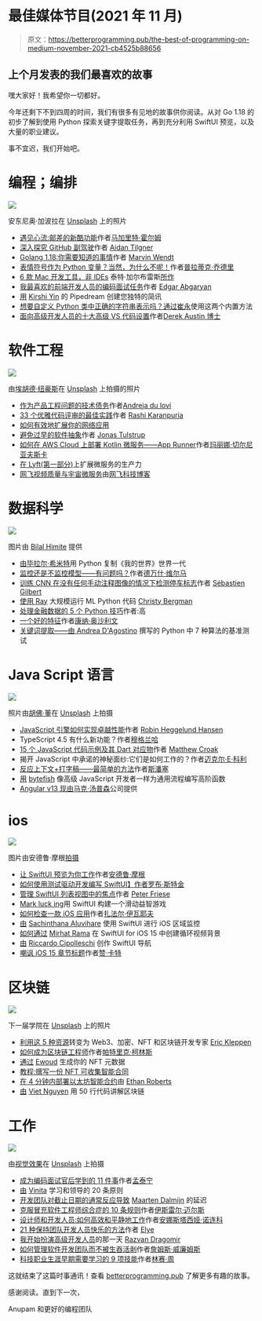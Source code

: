 # 最佳媒体节目(2021 年 11 月)

> 原文：<https://betterprogramming.pub/the-best-of-programming-on-medium-november-2021-cb4525b88656>

## 上个月发表的我们最喜欢的故事

嘿大家好！我希望你一切都好。

今年还剩下不到四周的时间，我们有很多有见地的故事供你阅读。从对 Go 1.18 的初步了解到使用 Python 探索关键字提取任务，再到充分利用 SwiftUI 预览，以及大量的职业建议。

事不宜迟，我们开始吧。

# 编程；编排

[![](img/0e2c4a93c938be9195ea4a9751760dc3.png)](https://betterprogramming.pub/postman-flows-54ede6e0b558)

安东尼奥·加波拉在 [Unsplash](https://unsplash.com/?utm_source=medium&utm_medium=referral) 上的照片

*   [遇见心流:邮差的新酷功能](/postman-flows-54ede6e0b558)作者[马加里特·霍尔姆](https://medium.com/u/5dbdfd10e839?source=post_page-----cb4525b88656--------------------------------)
*   [深入探究 GitHub 副驾驶](/ai-review-github-copilot-d43afde51a5a)作者 [Aidan Tilgner](https://medium.com/u/375f469e54e7?source=post_page-----cb4525b88656--------------------------------)
*   [Golang 1.18:你需要知道的事情](/golang-1-18-what-you-need-to-know-a5701f7e14ab)作者 [Marvin Wendt](https://medium.com/u/e13cbd7a05b7?source=post_page-----cb4525b88656--------------------------------)
*   [表情符号作为 Python 变量？当然，为什么不呢！](/emojis-as-python-variables-sure-why-not-96ce955dada1)作者[普拉蒂克·乔德里](https://medium.com/u/8259c215b23a?source=post_page-----cb4525b88656--------------------------------)
*   [6 款 Mac 开发工具，非 IDEs](/6-developer-tools-for-mac-that-arent-ides-b1419ffec2c1) 泰特·加尔布雷斯[所作](https://medium.com/u/1d89fcc3b0d?source=post_page-----cb4525b88656--------------------------------)
*   [我最喜欢的前端开发人员的编码面试任务](/my-favorite-coding-interview-task-for-frontened-developers-f3e984fa49e2)作者 [Edgar Abgaryan](https://medium.com/u/e87b87c78079?source=post_page-----cb4525b88656--------------------------------)
*   [用](/create-your-unique-newsletter-with-pipedream-f0bc2de1a067) [Kirshi Yin](https://medium.com/u/6fff8a84be27?source=post_page-----cb4525b88656--------------------------------) 的 Pipedream 创建您独特的简讯
*   [想要自定义 Python 类中正确的字符串表示吗？通过](/want-proper-string-representations-in-custom-python-classes-use-these-2-built-in-methods-72731434d7c8)[崔永](https://medium.com/u/88ff1e2545d0?source=post_page-----cb4525b88656--------------------------------)使用这两个内置方法
*   [面向高级开发人员的十大高级 VS 代码设置](https://javascript.plainenglish.io/top-10-advanced-vs-code-settings-for-senior-developers-46e348351bd6)作者[Derek Austin 博士](https://medium.com/u/e5294c417caf?source=post_page-----cb4525b88656--------------------------------)

# 软件工程

[![](img/b5dbcaf1a3f6f8f5b069969f7b8f9954.png)](https://betterprogramming.pub/technical-debt-as-a-product-engineering-issue-2d805ab49e8c)

由[埃胡德·纽豪斯](https://unsplash.com/@paramir?utm_source=unsplash&utm_medium=referral&utm_content=creditCopyText)在 [Unsplash](https://unsplash.com/?utm_source=unsplash&utm_medium=referral&utm_content=creditCopyText) 上拍摄的照片

*   [作为产品工程问题的技术债务](/technical-debt-as-a-product-engineering-issue-2d805ab49e8c)作者[Andreja du lovi](https://medium.com/u/f966b0e47d6?source=post_page-----cb4525b88656--------------------------------)
*   [33 个优雅代码评审的最佳实践](/graceful-code-reviews-62c0cb5789ff)作者 [Rashi Karanpuria](https://medium.com/u/1b46310d9152?source=post_page-----cb4525b88656--------------------------------)
*   [如何有效地扩展你的网络应用](/how-to-effectively-scale-your-web-application-7e3917bb98f)
*   [避免过早的软件抽象](/avoiding-premature-software-abstractions-8ba2e990930a)作者 [Jonas Tulstrup](https://medium.com/u/175522a2102a?source=post_page-----cb4525b88656--------------------------------)
*   [如何在 AWS Cloud 上部署 Kotlin 微服务——App Runner](/how-to-deploy-your-kotlin-microservice-on-aws-cloud-app-runner-14f35185c6e7)作者[玛丽娜·切尔尼亚夫斯卡](https://medium.com/u/23b07d8d1650?source=post_page-----cb4525b88656--------------------------------)
*   [在 Lyft(第一部分)](https://eng.lyft.com/scaling-productivity-on-microservices-at-lyft-part-1-a2f5d9a77813)上扩展微服务的生产力
*   [网飞视频质量与宇宙微服务](https://netflixtechblog.medium.com/netflix-video-quality-at-scale-with-cosmos-microservices-552be631c113)由[网飞科技博客](https://medium.com/u/c3aeaf49d8a4?source=post_page-----cb4525b88656--------------------------------)

# 数据科学

[![](img/abc2c2da10a830980def4fe7fbecb21b.png)](https://towardsdatascience.com/replicating-minecraft-world-generation-in-python-1b491bc9b9a4)

图片由 [Bilal Himite](https://medium.com/u/719b2acce22f?source=post_page-----cb4525b88656--------------------------------) 提供

*   [由](https://towardsdatascience.com/replicating-minecraft-world-generation-in-python-1b491bc9b9a4)[毕拉尔·希米特](https://medium.com/u/719b2acce22f?source=post_page-----cb4525b88656--------------------------------)用 Python 复制《我的世界》世界一代
*   [监控还是不监控模型——有问题吗？](https://towardsdatascience.com/to-monitor-or-not-to-monitor-a-model-is-there-a-question-c0e312e19d03)作者[德万什·维尔马](https://medium.com/u/17f6509269ee?source=post_page-----cb4525b88656--------------------------------)
*   [训练 CNN 在没有任何手动注释图像的情况下检测停车标志](https://towardsdatascience.com/training-a-cnn-to-detect-stop-signs-without-any-manually-annotated-images-715a91954006)作者 [Sébastien Gilbert](https://medium.com/u/975aef8c496a?source=post_page-----cb4525b88656--------------------------------)
*   [使用 Ray](https://towardsdatascience.com/scaling-time-series-forecasting-with-ray-arima-and-prophet-e6c856e605ee) 大规模运行 ML Python 代码 [Christy Bergman](https://medium.com/u/f18ab4254b46?source=post_page-----cb4525b88656--------------------------------)
*   [处理金融数据的 5 个 Python 技巧](https://towardsdatascience.com/5-python-tips-to-work-with-financial-data-8907e17a7c91)作者:高
*   [一个好的特征](https://towardsdatascience.com/characteristics-of-a-good-feature-4f1ac7a90a42)作者[康纳·奥沙利文](https://medium.com/u/4ae48256fb37?source=post_page-----cb4525b88656--------------------------------)
*   [关键词提取——由 Andrea D'Agostino](https://towardsdatascience.com/keyword-extraction-a-benchmark-of-7-algorithms-in-python-8a905326d93f) 撰写的 Python 中 7 种算法的基准测试

# Java Script 语言

[![](img/3ce122cb4c3aeae33d3602cf2cd208fb.png)](https://medium.com/@robinheggelundhansen/how-javascript-engines-achieve-great-performance-fb0b36601557)

照片由[胡佛·董](https://unsplash.com/@lozt?utm_source=medium&utm_medium=referral)在 [Unsplash](https://unsplash.com/?utm_source=medium&utm_medium=referral) 上拍摄

*   [JavaScript 引擎如何实现卓越性能](https://medium.com/@robinheggelundhansen/how-javascript-engines-achieve-great-performance-fb0b36601557)作者 [Robin Heggelund Hansen](https://medium.com/u/5bd4064179a5?source=post_page-----cb4525b88656--------------------------------)
*   TypeScript 4.5 有什么新功能？作者[穆格兰哈](https://medium.com/u/8ae6a5b70ece?source=post_page-----cb4525b88656--------------------------------)
*   [15 个 JavaScript 代码示例及其 Dart 对应物](/15-javascript-code-snippets-and-their-dart-counterparts-45a9427c8366)作者 [Matthew Croak](https://medium.com/u/4180c044f281?source=post_page-----cb4525b88656--------------------------------)
*   揭开 JavaScript 中承诺的神秘面纱:它们是如何工作的？作者[迈克尔·E·科利](https://medium.com/u/7f583e9af6c7?source=post_page-----cb4525b88656--------------------------------)
*   [反应上下文+打字稿——最简单的方法](/how-to-use-react-context-with-typescript-the-easy-way-2ed1010f6e84)作者[斯潘塞](https://medium.com/u/fe03e8a8c97?source=post_page-----cb4525b88656--------------------------------)
*   [用](/writing-high-order-functions-for-general-process-like-a-senior-javascript-developer-4d025baa3dc6) [bytefish](https://medium.com/u/dac47b3482f4?source=post_page-----cb4525b88656--------------------------------) 像高级 JavaScript 开发者一样为通用流程编写高阶函数
*   [Angular v13 现由](https://blog.angular.io/angular-v13-is-now-available-cce66f7bc296)[马克·汤普森](https://medium.com/u/c8e30afa4390?source=post_page-----cb4525b88656--------------------------------)公司提供

# ios

[![](img/084335d1f665970a49855720995060c6.png)](https://betterprogramming.pub/making-swiftui-previews-work-for-you-6e54f46afbf)

图片由安德鲁·摩根[拍摄](https://medium.com/u/c1a6e3441e1a?source=post_page-----cb4525b88656--------------------------------)

*   [让 SwiftUI 预览为你工作](/making-swiftui-previews-work-for-you-6e54f46afbf)作者[安德鲁·摩根](https://medium.com/u/c1a6e3441e1a?source=post_page-----cb4525b88656--------------------------------)
*   [如何使用测试驱动开发编写 SwiftUI】作者](/how-to-write-swiftui-using-test-driven-development-ace8e2f6132b)[罗布·斯特金](https://medium.com/u/1de9d252156e?source=post_page-----cb4525b88656--------------------------------)
*   [管理 SwiftUI 列表视图中的焦点](/managing-focus-in-swiftui-list-views-286b139e6bca)作者 [Peter Friese](https://medium.com/u/ea0b1eb1f5d2?source=post_page-----cb4525b88656--------------------------------)
*   [Mark luck ing](/build-a-sliding-puzzle-game-with-swiftui-60a76be88bb5)用 SwiftUI 构建一个滑动益智游戏
*   [如何检查一款 iOS 应用](/how-to-reverse-engineer-an-ios-app-313a95950aff)作者[扎法尔·伊瓦耶夫](https://medium.com/u/2bbfa9d2f44f?source=post_page-----cb4525b88656--------------------------------)
*   [由](/ios-region-monitoring-with-swiftui-b1028fa8b95f) [Sachinthana Aluvihare](https://medium.com/u/a6a63158ed46?source=post_page-----cb4525b88656--------------------------------) 使用 SwiftUI 进行 iOS 区域监控
*   [如何通过](/how-to-create-a-looping-video-background-in-swiftui-3-0-b4844553880d) [Mirhat Rama](https://medium.com/u/f61e1bf7f67f?source=post_page-----cb4525b88656--------------------------------) 在 SwiftUI for iOS 15 中创建循环视频背景
*   [由](/composing-swiftui-navigation-3d67198b6acb) [Riccardo Cipolleschi](https://medium.com/u/4ebe4ef7da18?source=post_page-----cb4525b88656--------------------------------) 创作 SwiftUI 导航
*   [嘲讽 iOS 15 章节标题](/mocking-ios-15-section-headers-ef6ff33750e9)作者[赞·卡特](https://medium.com/u/8364b81bad38?source=post_page-----cb4525b88656--------------------------------)

# 区块链

[![](img/23df02a188f52a2eeee047cb8cf09a36.png)](https://betterprogramming.pub/transform-into-a-web3-crypto-nft-and-blockchain-development-expert-5-resources-8fdd11037eb8)

下一届学院在 [Unsplash](https://unsplash.com/?utm_source=medium&utm_medium=referral) 上的照片

*   [利用这 5 种资源](/transform-into-a-web3-crypto-nft-and-blockchain-development-expert-5-resources-8fdd11037eb8)转变为 Web3、加密、NFT 和区块链开发专家 [Eric Kleppen](https://medium.com/u/1e2ea32699c9?source=post_page-----cb4525b88656--------------------------------)
*   [如何成为区块链工程师](/how-to-become-a-blockchain-engineer-fa4386a0504f)作者[帕特里克·柯林斯](https://medium.com/u/589c510eb216?source=post_page-----cb4525b88656--------------------------------)
*   [通过](/generate-your-nft-metadata-11a878c082b9) [Ewoud](https://medium.com/u/d852141f761f?source=post_page-----cb4525b88656--------------------------------) 生成你的 NFT 元数据
*   [教程:撰写一份 NFT 可收集智能合同](https://medium.com/@rounakbanik/tutorial-writing-an-nft-collectible-smart-contract-9c7e235e96da)
*   [在 4 分钟内部署以太坊智能合约](https://ethr.me/deploy-an-ethereum-smart-contract-in-3-minutes-ccb8f8f22598)由 [Ethan Roberts](https://medium.com/u/5a8e561b7336?source=post_page-----cb4525b88656--------------------------------)
*   [由](https://medium.com/@vietjs/blockchain-explained-in-50-lines-of-code-1dbf4eda0201) [Viet Nguyen](https://medium.com/u/a98557290109?source=post_page-----cb4525b88656--------------------------------) 用 50 行代码讲解区块链

# 工作

[![](img/9e0a639a687ac278d87643bb97dcfef5.png)](https://betterprogramming.pub/11-things-i-learned-after-becoming-a-coding-interviewer-b951370ebda7)

由[视觉效果](https://unsplash.com/@visuals?utm_source=medium&utm_medium=referral)在 [Unsplash](https://unsplash.com/?utm_source=medium&utm_medium=referral) 上拍摄

*   [成为编码面试官后学到的 11 件事](/11-things-i-learned-after-becoming-a-coding-interviewer-b951370ebda7)作者[孟泰宁](https://medium.com/u/ab0f20086e89?source=post_page-----cb4525b88656--------------------------------)
*   [由](/20-principles-to-learn-and-lead-8367191e94a8) [Vinita](https://medium.com/u/b892e7626234?source=post_page-----cb4525b88656--------------------------------) 学习和领导的 20 条原则
*   [开发团队对截止日期的通常反应导致](/the-usual-response-to-deadlines-in-development-teams-causes-delays-b2d19b2ba07a) [Maarten Dalmijn](https://medium.com/u/b40569a4ce51?source=post_page-----cb4525b88656--------------------------------) 的延迟
*   [克服冒充软件工程师综合症的 10 条规则](https://levelup.gitconnected.com/10-rules-to-overcome-imposter-syndrome-as-a-software-engineer-88654e2adaa6)作者[伊斯雷尔·迈尔斯](https://medium.com/u/bda88a564e0d?source=post_page-----cb4525b88656--------------------------------)
*   [设计师和开发人员:如何高效和平静地工作](/designer-and-developer-how-want-to-work-efficient-and-peaceful-70417c2f0371)作者[安娜斯塔西娅·诺连科](https://medium.com/u/4c7450bfffa4?source=post_page-----cb4525b88656--------------------------------)
*   [21 种保持团队开发人员快乐的方法](/21-ways-to-maintain-developer-happiness-in-your-team-7df811ca1d75)作者 [Elye](https://medium.com/u/5742b4fcf89e?source=post_page-----cb4525b88656--------------------------------)
*   [我开始扮演高级开发人员](/the-day-i-started-acting-like-a-senior-developer-93e216b19d45)的那一天 [Razvan Dragomir](https://medium.com/u/2f6bca23648e?source=post_page-----cb4525b88656--------------------------------)
*   [如何管理软件开发团队而不被生吞活剥](/how-to-manage-a-software-development-team-without-getting-eaten-alive-652ec2fbe58c)作者[詹姆斯·威廉姆斯](https://medium.com/u/67c3de49dc2f?source=post_page-----cb4525b88656--------------------------------)
*   [科技职业生涯早期需要学习的 9 项技能](/9-skills-to-learn-early-in-your-tech-career-a7e2f28f2027)作者[林赛·周](https://medium.com/u/635e55ca4116?source=post_page-----cb4525b88656--------------------------------)

这就结束了这篇时事通讯！查看 [betterprogramming.pub](https://betterprogramming.pub/) 了解更多有趣的故事。

感谢阅读。直到下一次，

Anupam 和更好的编程团队